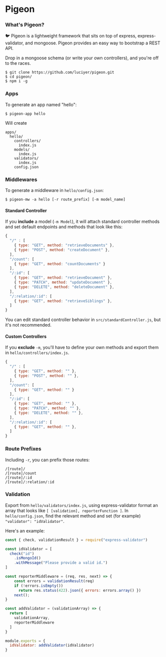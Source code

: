 # Pigeon

### What's Pigeon?

🐦 Pigeon is a lightweight framework that sits on top of express, express-validator, and mongoose. Pigeon provides an easy way to bootstrap a REST API.

Drop in a mongoose schema (or write your own controllers), and you're off to the races.


```
$ git clone https://github.com/luciyer/pigeon.git
$ cd pigeon/
$ npm i -g
```

### Apps

To generate an app named "hello":

```
$ pigeon-app hello
```

Will create

```
apps/  
  hello/
    controllers/
      index.js
    models/
      index.js
    validators/
      index.js
    config.json
```

### Middlewares

To generate a middleware in `hello/config.json`:

```
$ pigeon-mw -a hello [-r route_prefix] [-m model_name]
```

#### Standard Controller

If you **include** a model (`-m Model`), it will attach standard controller methods and set default endpoints and methods that look like this:

```javascript
{
  "/" : [
    { type: "GET", method: "retrieveDocuments" },
    { type: "POST", method: "createDocument" },
  ],
  "/count": [
    { type: "GET", method: "countDocuments" }
  ],
  "/:id": [
    { type: "GET", method: "retrieveDocument" },
    { type: "PATCH", method: "updateDocument" },
    { type: "DELETE", method: "deleteDocument" },
  ],
  "/:relation/:id": [
    { type: "GET", method: "retrieveSiblings" },
  ]
}
```

You can edit standard controller behavior in `src/standardController.js`, but it's not recommended.

#### Custom Controllers

If you **exclude** `-m`, you'll have to define your own methods and export them in `hello/controllers/index.js`.

```javascript
{
  "/" : [
    { type: "GET", method: "" },
    { type: "POST", method: "" },
  ],
  "/count": [
    { type: "GET", method: "" }
  ],
  "/:id": [
    { type: "GET", method: "" },
    { type: "PATCH", method: "" },
    { type: "DELETE", method: "" },
  ],
  "/:relation/:id": [
    { type: "GET", method: "" },
  ]
}
```


### Route Prefixes

Including `-r`, you can prefix those routes:

```
/[route]/
/[route]/count
/[route]/:id
/[route]/:relation/:id
```

### Validation

Export from `hello/validators/index.js`, using express-validator format an array that looks like `[ [validation], reporterFunction ]`. In `hello/config.json`, find the relevant method and set (for example) `"validator": "idValidator"`.

Here's an example:

```javascript
const { check, validationResult } = require("express-validator")

const idValidator = [
  check("id")
    .isMongoId()
    .withMessage("Please provide a valid id.")
]

const reporterMiddleware = (req, res, next) => {
    const errors = validationResult(req)
    if (!errors.isEmpty())
      return res.status(422).json({ errors: errors.array() })
    next();
}

const addValidator = (validationArray) => {
  return [
    validationArray,
    reporterMiddleware
  ]
}

module.exports = {
  idValidator: addValidator(idValidator)
}

```
